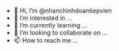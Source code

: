 - 👋 Hi, I’m @nhanchinhdoantiepvien
- 👀 I’m interested in ...
- 🌱 I’m currently learning ...
- 💞️ I’m looking to collaborate on ...
- 📫 How to reach me ...

<!---
nhanchinhdoantiepvien/nhanchinhdoantiepvien is a ✨ special ✨ repository because its `README.md` (this file) appears on your GitHub profile.
You can click the Preview link to take a look at your changes.
--->
